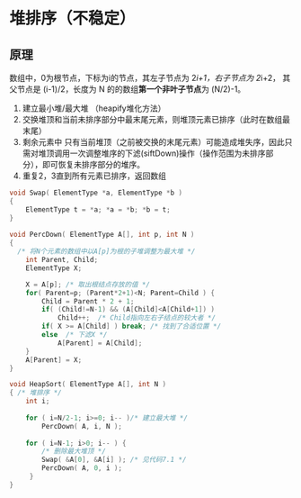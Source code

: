 # 堆排序（不稳定）

## 原理
数组中，0为根节点，下标为i的节点，其左子节点为 2*i+1，右子节点为 2*i+2， 其父节点是 (i-1)/2，长度为 N 的的数组**第一个非叶子节点**为 (N/2)-1。

1. 建立最小堆/最大堆 （heapify堆化方法）
2. 交换堆顶和当前未排序部分中最末尾元素，则堆顶元素已排序（此时在数组最末尾）
3. 剩余元素中 只有当前堆顶（之前被交换的末尾元素）可能造成堆失序，因此只需对堆顶调用一次调整堆序的下滤(siftDown)操作（操作范围为未排序部分），即可恢复未排序部分的堆序。
4. 重复2，3直到所有元素已排序，返回数组

```cpp
void Swap( ElementType *a, ElementType *b )
{
    ElementType t = *a; *a = *b; *b = t;
}
 
void PercDown( ElementType A[], int p, int N )
{ 
  /* 将N个元素的数组中以A[p]为根的子堆调整为最大堆 */
    int Parent, Child;
    ElementType X;

    X = A[p]; /* 取出根结点存放的值 */
    for( Parent=p; (Parent*2+1)<N; Parent=Child ) {
        Child = Parent * 2 + 1;
        if( (Child!=N-1) && (A[Child]<A[Child+1]) )
            Child++;  /* Child指向左右子结点的较大者 */
        if( X >= A[Child] ) break; /* 找到了合适位置 */
        else  /* 下滤X */
            A[Parent] = A[Child];
    }
    A[Parent] = X;
}

void HeapSort( ElementType A[], int N ) 
{ /* 堆排序 */
    int i;
      
    for ( i=N/2-1; i>=0; i-- )/* 建立最大堆 */
        PercDown( A, i, N );
     
    for ( i=N-1; i>0; i-- ) {
        /* 删除最大堆顶 */
        Swap( &A[0], &A[i] ); /* 见代码7.1 */
        PercDown( A, 0, i );
     }
}
```